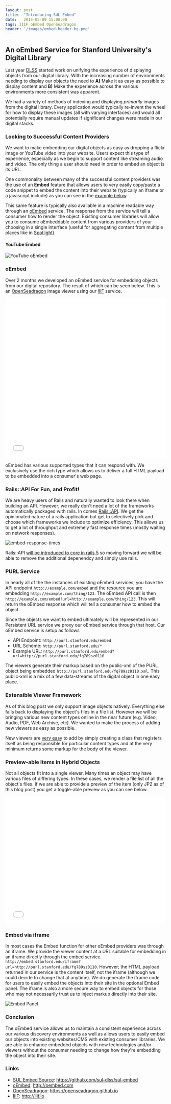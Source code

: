 ```yaml
---
layout: post
title:  "Introducing SUL Embed"
date:   2015-05-09 15:00:00
tags: IIIF oEmbed OpenSeadragon
header: '/images/embed-header-bg.png'
---
```


## An oEmbed Service for Stanford University's Digital Library

Last year [DLSS](http://library.stanford.edu/department/digital-library-systems-and-services-dlss) started work on unifying the experience of displaying objects from our digital library. With the increasing number of environments needing to display our objects the need to **A)** Make it as easy as possible to display content and **B)** Make the experience across the various environments more consistent was apparent.

We had a variety of methods of indexing and displaying *primarily* images from the digital library. Every application would typically re-invent the wheel for how to display these images (all with varying interfaces) and would all potentially require manual updates if significant changes were made in our digital stacks.

### Looking to Successful Content Providers

We want to make embedding our digital objects as easy as dropping a flickr image or YouTube video into your website. Users expect this type of experience, especially as we begin to support content like streaming audio and video.  The only thing a user should need in order to embed an object is its URL.

One commonality between many of the successful content providers was the use of an **Embed** feature that allows users to very easily copy/paste a code snippet to embed the content into their website (typically an iframe or a javascript include) as you can see in the [example below](#youtube-embed).

This same feature is typically also available in a machine readable way through an [oEmbed](http://oembed.com) service. The response from the service will tell a consumer how to render the object. Existing consumer libraries will allow you to consume oEmbeddable content from various providers of your choosing in a single interface (useful for aggregating content from multiple places like in [Spotlight](http://spotlight.projectblacklight.org)).

#### YouTube Embed
![YouTube oEmbed](/images/youtube-embed.png)

### oEmbed

Over 2 months we developed an oEmbed service for embedding objects from our digital repository. The result of which can be seen below. This is an [OpenSeadragon](https://openseadragon.github.io/) image viewer using our [IIIF](http://iiif.io/) service.

<iframe src='//embed.stanford.edu/iframe?url=http://purl.stanford.edu/cp088pb1682&maxheight=500' height='500px' width='100%' frameborder='0' marginwidth='0' marginheight='0' scrolling='no' allowfullscreen></iframe>

oEmbed has various supported types that it can respond with.  We exclusively use the rich type which allows us to deliver a full HTML payload to be embedded into a consumer's web page.

### Rails::API For Fun, and Profit!

We are heavy users of Rails and naturally wanted to look there when building an API.  However; we really don't need a lot of the frameworks automatically packaged with rails.  In comes [Rails::API](https://github.com/rails-api/rails-api).  We get the opinionated nature of a rails application but get to selectively pick and choose which frameworks we include to optimize efficiency. This allows us to get a lot of throughput and extremely fast response times (mostly waiting on network responses).

![embed-response-times](/images/embed-response-times.png)

Rails::API [will be introduced to core in rails 5](http://wyeworks.com/blog/2015/4/20/rails-api-is-going-to-be-included-in-rails-5) so moving forward we will be able to remove the additional depenendcy and simply use rails.

### PURL Service

In nearly all of the the instances of existing oEmbed services, you have the API endpoint `http://example.com/embed` and the resource you are embedding `http://example.com/thing/123`.  The oEmbed API call is then `http://example.com/embed?url=http://example.com/thing/123`.  This will return the oEmbed response which will tell a consumer how to embed the object.

Since the objects we want to embed ultimately will be represented in our Persistent URL service we proxy our oEmbed service through that host. Our oEmbed service is setup as follows

* API Endpoint: `http://purl.stanford.edu/embed`
* URL Scheme: `http://purl.stanford.edu/*`
* Example URL: `http://purl.stanford.edu/embed?url=http://purl.stanford.edu/fq789sz0110`

The viewers generate their markup based on the public-xml of the PURL object being embedded `http://purl.stanford.edu/fq789sz0110.xml`.  This public-xml is a mix of a few data-streams of the digital object in one easy place.

### Extensible Viewer Framework

As of this blog post we only support image objects natively.  Everything else falls back to displaying the object's files in a file list. However we will be bringing various new content types online in the near future (e.g. Video, Audio, PDF, Web Archive, etc).  We wanted to make the process of adding new viewers as easy as possible.

New viewers are [very easy](https://github.com/sul-dlss/sul-embed#creating-viewers) to add by simply creating a class that registers itself as being responsible for particular content types and at the very minimum returns some markup for the body of the viewer.

### Preview-able Items in Hybrid Objects

Not all objects fit into a single viewer.  Many times an object may have various files of differing types.  In these cases, we render a file list of all the object's files.  If we are able to provide a preview of the item (only JP2 as of this blog post) you get a toggle-able preview as you can see below.

<iframe src='//embed.stanford.edu/iframe?url=http://purl.stanford.edu/tn629pk3948&maxheight=400' height='400px' width='100%' frameborder='0' marginwidth='0' marginheight='0' scrolling='no' allowfullscreen></iframe>

### Embed via iframe

In most cases the Embed function for other oEmbed providers was through an iframe.  We provide the viewer content at a URL suitable for embedding in an iframe directly through the embed service.  `http://embed.stanford.edu/iframe?url=http://purl.stanford.edu/fq789sz0110`.  However; the HTML payload returned in our service is the content itself, not the iframe (although we could decide to change that at anytime).  We do generate the iframe code for users to easily embed the objects into their site in the optional Embed panel. The iframe is also a more secure way to embed objects for those who may not necessarily trust us to inject markup directly into their site.

![Embed Panel](/images/embed-panel.png)

### Conclusion

The oEmbed service allows us to maintain a consistent experience across our various discovery environments as well as allows users to easily embed our objects into existing websites/CMS with existing consumer libraries. We are able to enhance embedded objects with new technologies and/or viewers without the consumer needing to change how they're embedding the object into their site.

### Links

* [SUL Embed Source](https://github.com/sul-dlss/sul-embed): https://github.com/sul-dlss/sul-embed
* [oEmbed](http://oembed.com): http://oembed.com
* [OpenSeadragon](https://openseadragon.github.io): https://openseadragon.github.io
* [IIIF](http://iiif.io): http://iiif.io
